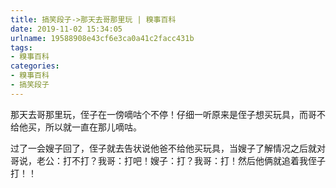 ```yaml
---
title: 搞笑段子->那天去哥那里玩 | 糗事百科
date: 2019-11-02 15:34:05
urlname: 19588908e43cf6e3ca0a41c2facc431b
tags: 
- 糗事百科
categories:
- 糗事百科
- 搞笑段子
---
```

那天去哥那里玩，侄子在一傍嘀咕个不停！仔细一听原来是侄子想买玩具，而哥不给他买，所以就一直在那儿嘀咕。

过了一会嫂子回了，侄子就去告状说他爸不给他买玩具，当嫂子了解情况之后就对哥说，老公：打不打？我哥：打吧！嫂子：打？我哥：打！然后他俩就追着我侄子打！！


